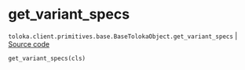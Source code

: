# get_variant_specs
`toloka.client.primitives.base.BaseTolokaObject.get_variant_specs` | [Source code](https://github.com/Toloka/toloka-kit/blob/v1.2.2/src/client/primitives/base.py#L249)

```python
get_variant_specs(cls)
```


